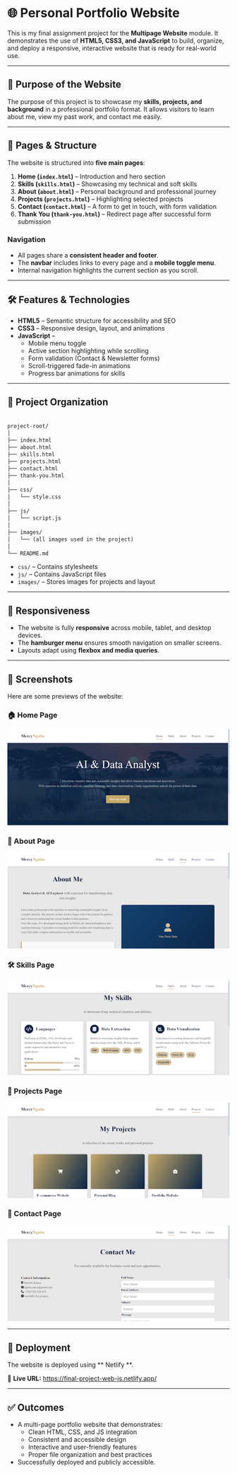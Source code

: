 # 🌐 Personal Portfolio Website

This is my final assignment project for the **Multipage Website** module. It demonstrates the use of **HTML5, CSS3, and JavaScript** to build, organize, and deploy a responsive, interactive website that is ready for real-world use.

---

## 🎯 Purpose of the Website

The purpose of this project is to showcase my **skills, projects, and background** in a professional portfolio format. It allows visitors to learn about me, view my past work, and contact me easily.

---

## 📄 Pages & Structure

The website is structured into **five main pages**:

1. **Home (`index.html`)** – Introduction and hero section  
2. **Skills (`skills.html`)** – Showcasing my technical and soft skills  
3. **About (`about.html`)** – Personal background and professional journey  
4. **Projects (`projects.html`)** – Highlighting selected projects  
5. **Contact (`contact.html`)** – A form to get in touch, with form validation  
6. **Thank You (`thank-you.html`)** – Redirect page after successful form submission  

### Navigation
- All pages share a **consistent header and footer**.  
- The **navbar** includes links to every page and a **mobile toggle menu**.  
- Internal navigation highlights the current section as you scroll.  

---

## 🛠️ Features & Technologies

- **HTML5** – Semantic structure for accessibility and SEO  
- **CSS3** – Responsive design, layout, and animations  
- **JavaScript** –  
  - Mobile menu toggle  
  - Active section highlighting while scrolling  
  - Form validation (Contact & Newsletter forms)  
  - Scroll-triggered fade-in animations  
  - Progress bar animations for skills  

---

## 📂 Project Organization

```

project-root/
│
├── index.html
├── about.html
├── skills.html
├── projects.html
├── contact.html
├── thank-you.html
│
├── css/
│   └── style.css
│
├── js/
│   └── script.js
│
├── images/
│   └── (all images used in the project)
│
└── README.md

```

- `css/` – Contains stylesheets  
- `js/` – Contains JavaScript files  
- `images/` – Stores images for projects and layout  

---

## 📱 Responsiveness

- The website is fully **responsive** across mobile, tablet, and desktop devices.  
- The **hamburger menu** ensures smooth navigation on smaller screens.  
- Layouts adapt using **flexbox and media queries**.  

---

## 📸 Screenshots

Here are some previews of the website:

### 🏠 Home Page
![Home Page Screenshot](img/portfolio.png)

### 👤 About Page
![About Page Screenshot](img/about.png)

### 🛠️ Skills Page
![Skills Page Screenshot](img/skills.png)

### 💼 Projects Page
![Projects Page Screenshot](img/project.png)

### 📩 Contact Page
![Contact Page Screenshot](img/contact.png)


---

## 🚀 Deployment

The website is deployed using ** Netlify **.  

🔗 **Live URL:** https://final-project-web-js.netlify.app/ 


---

## ✅ Outcomes

- A multi-page portfolio website that demonstrates:  
  - Clean HTML, CSS, and JS integration  
  - Consistent and accessible design  
  - Interactive and user-friendly features  
  - Proper file organization and best practices  
- Successfully deployed and publicly accessible.  



